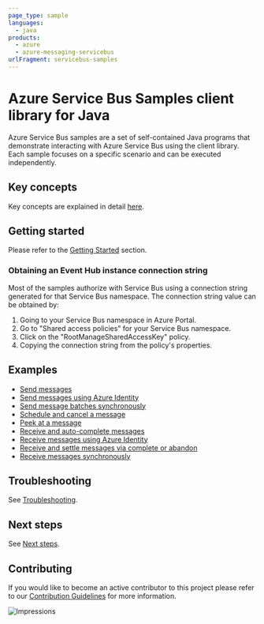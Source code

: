 ```yaml
---
page_type: sample
languages:
  - java
products:
  - azure
  - azure-messaging-servicebus
urlFragment: servicebus-samples
---
```


# Azure Service Bus Samples client library for Java
Azure Service Bus samples are a set of self-contained Java programs that demonstrate interacting with Azure Service Bus
using the client library. Each sample focuses on a specific scenario and can be executed independently.

## Key concepts
Key concepts are explained in detail [here][sdk_readme_key_concepts].

## Getting started
Please refer to the [Getting Started][sdk_readme_getting_started] section.

### Obtaining an Event Hub instance connection string

Most of the samples authorize with Service Bus using a connection string generated for that Service Bus namespace. The
connection string value can be obtained by:

1. Going to your Service Bus namespace in Azure Portal.
1. Go to "Shared access policies" for your Service Bus namespace.
1. Click on the "RootManageSharedAccessKey" policy.
1. Copying the connection string from the policy's properties.

## Examples

- [Send messages][SendMessageAsyncSample]
- [Send messages using Azure Identity][SendMessageWithAzureIdentityAsyncSample]
- [Send message batches synchronously][SendMessageBatchSyncSample]
- [Schedule and cancel a message][MessageCancelScheduleAsyncSample]
- [Peek at a message][PeekMessageAsyncSample]
- [Receive and auto-complete messages][ReceiveMessageAsyncSample]
- [Receive messages using Azure Identity][ReceiveMessageAzureIdentityAsyncSample]
- [Receive and settle messages via complete or abandon][ReceiveMessageAndSettleAsyncSample]
- [Receive messages synchronously][ReceiveMessageSyncSample]

## Troubleshooting
See [Troubleshooting][sdk_readme_troubleshooting].

## Next steps
See [Next steps][sdk_readme_next_steps].

## Contributing

If you would like to become an active contributor to this project please refer to our [Contribution
Guidelines](../../CONTRIBUTING.md) for more information.

<!-- LINKS -->
[sdk_readme_key_concepts]: ../../README.md#key-concepts
[sdk_readme_getting_started]: ../../README.md#getting-started
[sdk_readme_troubleshooting]: ../../README.md#troubleshooting
[sdk_readme_next_steps]: ../../README.md#next-steps

[MessageCancelScheduleAsyncSample]: ./java/com/azure/messaging/servicebus/SendScheduledMessageAndCancelAsyncSample.java
[PeekMessageAsyncSample]: ./java/com/azure/messaging/servicebus/PeekMessageAsyncSample.java
[ReceiveMessageAndSettleAsyncSample]: ./java/com/azure/messaging/servicebus/ReceiveMessageAndSettleAsyncSample.java
[ReceiveMessageAsyncSample]: ./java/com/azure/messaging/servicebus/ReceiveMessageAsyncSample.java
[ReceiveMessageAzureIdentityAsyncSample]: ./java/com/azure/messaging/servicebus/ReceiveMessageAzureIdentityAsyncSample.java
[ReceiveMessageSyncSample]: ./java/com/azure/messaging/servicebus/ReceiveMessageSyncSample.java
[SendMessageAsyncSample]: ./java/com/azure/messaging/servicebus/SendMessageAsyncSample.java
[SendMessageBatchSyncSample]: ./java/com/azure/messaging/servicebus/SendMessageBatchSyncSample.java
[SendMessageWithAzureIdentityAsyncSample]: ./java/com/azure/messaging/servicebus/SendMessageWithAzureIdentityAsyncSample.java

![Impressions](https://azure-sdk-impressions.azurewebsites.net/api/impressions/azure-sdk-for-java%2Fsdk%2Fappconfiguration%2Fazure-messaging-servicebus%2Fsrc%2Fsamples%2FREADME.png)
